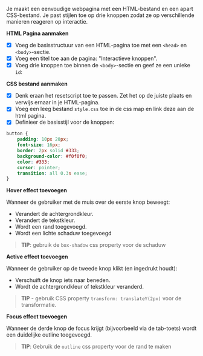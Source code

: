 Je maakt een eenvoudige webpagina met een HTML-bestand en een apart CSS-bestand. Je past stijlen toe op drie knoppen zodat ze op verschillende manieren reageren op interactie.

**HTML Pagina aanmaken**

- [x] Voeg de basisstructuur van een HTML-pagina toe met een `<head>` en `<body>`-sectie.
- [x] Voeg een titel toe aan de pagina: "Interactieve knoppen".
- [x] Voeg drie knoppen toe binnen de `<body>`-sectie en geef ze een unieke `id`:

**CSS bestand aanmaken**
- [x] Denk eraan het resetscript toe te passen. Zet het op de juiste plaats en verwijs ernaar in je HTML-pagina.
- [x] Voeg een leeg bestand `style.css` toe in de css map en link deze aan de html pagina.
- [x] Definieer de basisstijl voor de knoppen:

```css
button {
    padding: 10px 20px;
    font-size: 16px;
    border: 2px solid #333;
    background-color: #f0f0f0;
    color: #333;
    cursor: pointer;
    transition: all 0.3s ease;
}
```

**Hover effect toevoegen**

Wanneer de gebruiker met de muis over de eerste knop beweegt:

- Verandert de achtergrondkleur.
- Verandert de tekstkleur.
- Wordt een rand toegevoegd.
- Wordt een lichte schaduw toegevoegd

> **TIP**: gebruik de `box-shadow` css property voor de schaduw

**Active effect toevoegen**

Wanneer de gebruiker op de tweede knop klikt (en ingedrukt houdt):

- Verschuift de knop iets naar beneden.
- Wordt de achtergrondkleur of tekstkleur veranderd.

> **TIP** - gebruik CSS property `transform: translateY(2px)` voor de transformatie.

**Focus effect toevoegen**

Wanneer de derde knop de focus krijgt (bijvoorbeeld via de tab-toets) wordt een duidelijke outline toegevoegd.

> **TIP**: Gebruik de `outline` css property voor de rand te maken
